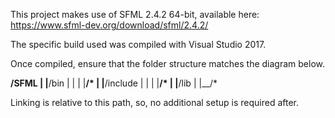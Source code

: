 This project makes use of SFML 2.4.2 64-bit, available here: https://www.sfml-dev.org/download/sfml/2.4.2/

The specific build used was compiled with Visual Studio 2017.

Once compiled, ensure that the folder structure matches the diagram below.

__/SFML
  |
  |__/bin
  |  |
  |  |__/*
  |
  |__/include
  |  |
  |  |__/*
  |
  |__/lib
     |
     |__/*
	 
Linking is relative to this path, so, no additional setup is required after.